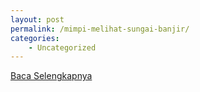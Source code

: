 ```yaml
---
layout: post
permalink: /mimpi-melihat-sungai-banjir/
categories:
    - Uncategorized
---
```


[Baca Selengkapnya](/07)